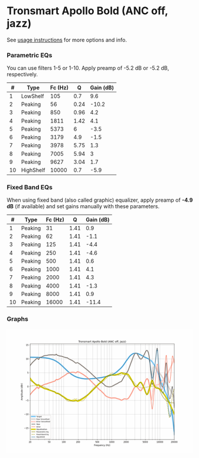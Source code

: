 # Tronsmart Apollo Bold (ANC off, jazz)
See [usage instructions](https://github.com/jaakkopasanen/AutoEq#usage) for more options and info.

### Parametric EQs
You can use filters 1-5 or 1-10. Apply preamp of -5.2 dB or -5.2 dB, respectively.

|   # | Type      |   Fc (Hz) |    Q |   Gain (dB) |
|-----|-----------|-----------|------|-------------|
|   1 | LowShelf  |       105 | 0.7  |         9.6 |
|   2 | Peaking   |        56 | 0.24 |       -10.2 |
|   3 | Peaking   |       850 | 0.96 |         4.2 |
|   4 | Peaking   |      1811 | 1.42 |         4.1 |
|   5 | Peaking   |      5373 | 6    |        -3.5 |
|   6 | Peaking   |      3179 | 4.9  |        -1.5 |
|   7 | Peaking   |      3978 | 5.75 |         1.3 |
|   8 | Peaking   |      7005 | 5.94 |         3   |
|   9 | Peaking   |      9627 | 3.04 |         1.7 |
|  10 | HighShelf |     10000 | 0.7  |        -5.9 |

### Fixed Band EQs
When using fixed band (also called graphic) equalizer, apply preamp of **-4.9 dB** (if available) and set gains manually with these parameters.

|   # | Type    |   Fc (Hz) |    Q |   Gain (dB) |
|-----|---------|-----------|------|-------------|
|   1 | Peaking |        31 | 1.41 |         0.9 |
|   2 | Peaking |        62 | 1.41 |        -1.1 |
|   3 | Peaking |       125 | 1.41 |        -4.4 |
|   4 | Peaking |       250 | 1.41 |        -4.6 |
|   5 | Peaking |       500 | 1.41 |         0.6 |
|   6 | Peaking |      1000 | 1.41 |         4.1 |
|   7 | Peaking |      2000 | 1.41 |         4.3 |
|   8 | Peaking |      4000 | 1.41 |        -1.3 |
|   9 | Peaking |      8000 | 1.41 |         0.9 |
|  10 | Peaking |     16000 | 1.41 |       -11.4 |

### Graphs
![](./Tronsmart%20Apollo%20Bold%20(ANC%20off,%20jazz).png)
